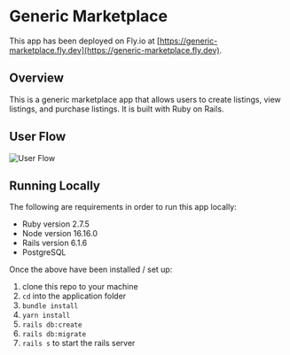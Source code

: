 # Generic Marketplace

This app has been deployed on Fly.io at [https://generic-marketplace.fly.dev](https://generic-marketplace.fly.dev).

## Overview

This is a generic marketplace app that allows users to create listings, view listings, and purchase listings. It is built with Ruby on Rails.

## User Flow

![User Flow](./docs/generic-marketplace-overview.gif)

## Running Locally

The following are requirements in order to run this app locally:
- Ruby version 2.7.5
- Node version 16.16.0
- Rails version 6.1.6
- PostgreSQL

Once the above have been installed / set up:
1. clone this repo to your machine
1. `cd` into the application folder
1. `bundle install`
1. `yarn install`
1. `rails db:create`
1. `rails db:migrate`
1. `rails s` to start the rails server
